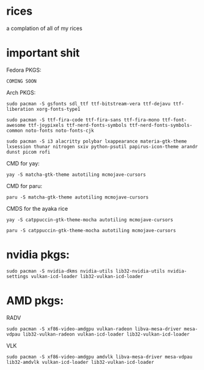 # rices
a complation of all of my rices

# important shit
Fedora PKGS:

```
COMING SOON
```

Arch PKGS:

```
sudo pacman -S gsfonts sdl_ttf ttf-bitstream-vera ttf-dejavu ttf-liberation xorg-fonts-type1
```
```
sudo pacman -S ttf-fira-code ttf-fira-sans ttf-fira-mono ttf-font-awesome ttf-joypixels ttf-nerd-fonts-symbols ttf-nerd-fonts-symbols-common noto-fonts noto-fonts-cjk
```
```
sudo pacman -S i3 alacritty polybar lxappearance materia-gtk-theme lxsession thunar nitrogen sxiv python-psutil papirus-icon-theme arandr dunst picom rofi
```

CMD for yay:
```
yay -S matcha-gtk-theme autotiling mcmojave-cursors
```
CMD for paru:
```
paru -S matcha-gtk-theme autotiling mcmojave-cursors
```
CMDS for the ayaka rice
```
yay -S catppuccin-gtk-theme-mocha autotiling mcmojave-cursors
```
```
paru -S catppuccin-gtk-theme-mocha autotiling mcmojave-cursors
```
# nvidia pkgs:
```
sudo pacman -S nvidia-dkms nvidia-utils lib32-nvidia-utils nvidia-settings vulkan-icd-loader lib32-vulkan-icd-loader
```
# AMD pkgs:
RADV
```
sudo pacman -S xf86-video-amdgpu vulkan-radeon libva-mesa-driver mesa-vdpau lib32-vulkan-radeon vulkan-icd-loader lib32-vulkan-icd-loader
```
VLK
```
sudo pacman -S xf86-video-amdgpu amdvlk libva-mesa-driver mesa-vdpau lib32-amdvlk vulkan-icd-loader lib32-vulkan-icd-loader
```
